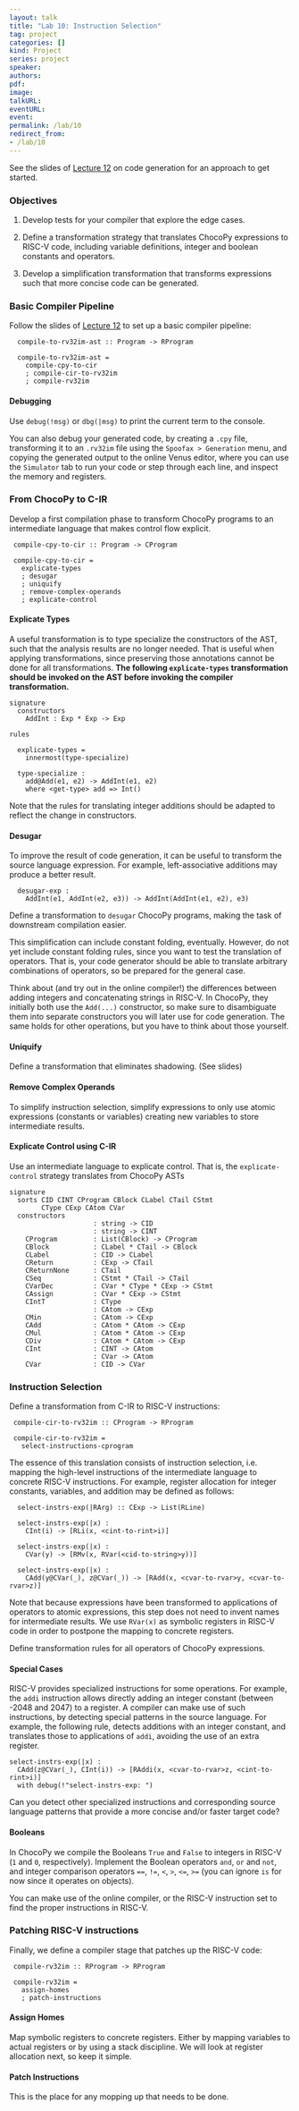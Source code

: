 ```yaml
---
layout: talk
title: "Lab 10: Instruction Selection"
tag: project
categories: []
kind: Project
series: project
speaker:
authors:
pdf:
image:
talkURL:
eventURL:
event:
permalink: /lab/10
redirect_from:
- /lab/10
---
```


See the slides of [Lecture 12]({{site.baseurl}}/lecture/12) on code generation for an approach to get started.

### Objectives

1. Develop tests for your compiler that explore the edge cases.

2. Define a transformation strategy that translates ChocoPy expressions to RISC-V code, including variable definitions, integer and boolean constants and operators.

3. Develop a simplification transformation that transforms expressions such that more concise code can be generated.

### Basic Compiler Pipeline

Follow the slides of [Lecture 12]({{site.baseurl}}/lecture/12) to set up a basic compiler pipeline:

```stratego:
  compile-to-rv32im-ast :: Program -> RProgram

  compile-to-rv32im-ast =
    compile-cpy-to-cir
    ; compile-cir-to-rv32im
    ; compile-rv32im

```

#### Debugging

Use `debug(!msg)` or `dbg(|msg)` to print the current term to the console.

You can also debug your generated code, by creating a `.cpy` file, transforming it to an `.rv32im` file using the `Spoofax > Generation` menu, and copying the generated output to the online Venus editor, where you can use the `Simulator` tab to run your code or step through each line, and inspect the memory and registers.

### From ChocoPy to C-IR

Develop a first compilation phase to transform ChocoPy programs to an intermediate language that makes control flow explicit.

```
 compile-cpy-to-cir :: Program -> CProgram

 compile-cpy-to-cir =
   explicate-types
   ; desugar
   ; uniquify
   ; remove-complex-operands
   ; explicate-control
```

#### Explicate Types

A useful transformation is to type specialize the constructors of the AST, such that the analysis results are no longer needed.
That is useful when applying transformations, since preserving those annotations cannot be done for all transformations.
**The following `explicate-types` transformation should be invoked on the AST before invoking the compiler transformation.**

```
signature
  constructors
    AddInt : Exp * Exp -> Exp

rules

  explicate-types =
    innermost(type-specialize)

  type-specialize :
    add@Add(e1, e2) -> AddInt(e1, e2)
    where <get-type> add => Int()
```

Note that the rules for translating integer additions should be adapted to reflect the change in constructors.

#### Desugar

To improve the result of code generation, it can be useful to transform the source language expression.
For example, left-associative additions may produce a better result.

```
  desugar-exp :
    AddInt(e1, AddInt(e2, e3)) -> AddInt(AddInt(e1, e2), e3)
```

Define a transformation to `desugar` ChocoPy programs, making the task of downstream compilation easier.

This simplification can include constant folding, eventually.
However, do not yet include constant folding rules, since you want to test the translation of operators.
That is, your code generator should be able to translate arbitrary combinations of operators, so be prepared for the general case.

Think about (and try out in the online compiler!) the differences between adding integers and concatenating strings in RISC-V. In ChocoPy, they initially both use the `Add(...)` constructor, so make sure to disambiguate them into separate constructors you will later use for code generation. The same holds for other operations, but you have to think about those yourself.

#### Uniquify

Define a transformation that eliminates shadowing. (See slides)

#### Remove Complex Operands

To simplify instruction selection, simplify expressions to only use atomic expressions (constants or variables) creating new variables to store intermediate results.

#### Explicate Control using C-IR

Use an intermediate language to explicate control.
That is, the `explicate-control` strategy translates from ChocoPy ASTs

```
signature
  sorts CID CINT CProgram CBlock CLabel CTail CStmt
        CType CExp CAtom CVar
  constructors
                     : string -> CID
                     : string -> CINT
    CProgram         : List(CBlock) -> CProgram
    CBlock           : CLabel * CTail -> CBlock
    CLabel           : CID -> CLabel
    CReturn          : CExp -> CTail
    CReturnNone      : CTail
    CSeq             : CStmt * CTail -> CTail
    CVarDec          : CVar * CType * CExp -> CStmt
    CAssign          : CVar * CExp -> CStmt
    CIntT            : CType
                     : CAtom -> CExp
    CMin             : CAtom -> CExp
    CAdd             : CAtom * CAtom -> CExp
    CMul             : CAtom * CAtom -> CExp
    CDiv             : CAtom * CAtom -> CExp
    CInt             : CINT -> CAtom
                     : CVar -> CAtom
    CVar             : CID -> CVar
```

### Instruction Selection

Define a transformation from C-IR to RISC-V instructions:

```
 compile-cir-to-rv32im :: CProgram -> RProgram

 compile-cir-to-rv32im =
   select-instructions-cprogram
```

The essence of this translation consists of instruction selection, i.e. mapping the high-level instructions of the intermediate language to concrete RISC-V instructions.
For example, register allocation for integer constants, variables, and addition may be defined as follows:

```    
  select-instrs-exp(|RArg) :: CExp -> List(RLine)

  select-instrs-exp(|x) :
    CInt(i) -> [RLi(x, <cint-to-rint>i)]

  select-instrs-exp(|x) :
    CVar(y) -> [RMv(x, RVar(<cid-to-string>y))]

  select-instrs-exp(|x) :
    CAdd(y@CVar(_), z@CVar(_)) -> [RAdd(x, <cvar-to-rvar>y, <cvar-to-rvar>z)]
```

Note that because expressions have been transformed to applications of operators to atomic expressions, this step does not need to invent names for intermediate results.
We use  `RVar(x)` as symbolic registers in RISC-V code in order to postpone the mapping to concrete registers.

Define transformation rules for all operators of ChocoPy expressions.

#### Special Cases

RISC-V provides specialized instructions for some operations.
For example, the `addi` instruction allows directly adding an integer constant (between -2048 and 2047) to a register.
A compiler can make use of such instructions, by detecting special patterns in the source language.
For example, the following rule, detects additions with an integer constant, and translates those to applications of `addi`, avoiding the use of an extra register.

```          
select-instrs-exp(|x) :
  CAdd(z@CVar(_), CInt(i)) -> [RAddi(x, <cvar-to-rvar>z, <cint-to-rint>i)]
  with debug(!"select-instrs-exp: ")
```

Can you detect other specialized instructions and corresponding source language patterns that provide a more concise and/or faster target code?

#### Booleans

In ChocoPy we compile the Booleans `True` and `False` to integers in RISC-V (`1` and `0`, respectively).
Implement the Boolean operators `and`, `or` and `not`, and integer comparison operators `==`, `!=`, `<`, `>`, `<=`, `>=` (you can ignore `is` for now since it operates on objects).

You can make use of the online compiler, or the RISC-V instruction set to find the proper instructions in RISC-V.

<!-- Also implement the ternary operator `... if ... else ...`. (See [Short-circuit Boolean operations](#shortcircuit) to get an idea on how to implement it.) -->

### Patching RISC-V instructions

Finally, we define a compiler stage that patches up the RISC-V code:

```
 compile-rv32im :: RProgram -> RProgram

 compile-rv32im =
   assign-homes
   ; patch-instructions
```

#### Assign Homes

Map symbolic registers to concrete registers.
Either by mapping variables to actual registers or by using a stack discipline.
We will look at register allocation next, so keep it simple.

#### Patch Instructions

This is the place for any mopping up that needs to be done.
